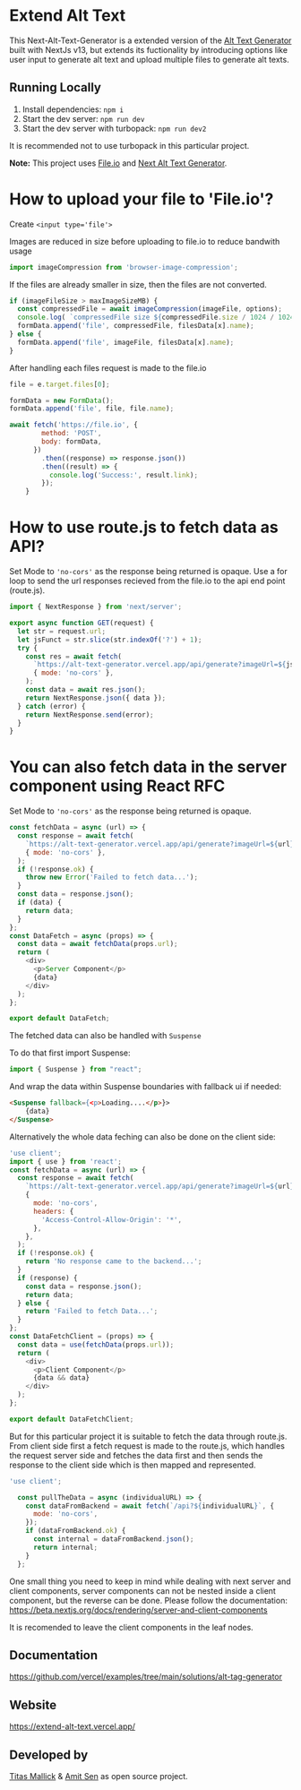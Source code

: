 # Extend Alt Text

This Next-Alt-Text-Generator is a extended version of the [Alt Text Generator](https://github.com/vercel/examples/tree/main/solutions/alt-tag-generator) built with NextJs  v13, but extends its fuctionality by introducing options like user input to generate alt text and upload multiple files to generate alt texts.

## Running Locally

1. Install dependencies: `npm i`
2. Start the dev server: `npm run dev`
3. Start the dev server with turbopack: `npm run dev2`

It is recommended not to use turbopack in this particular project.  

**Note:** This project uses [File.io](https://file.io) and [Next Alt Text Generator](https://alt-text-generator.vercel.app/).

# How to upload your file to 'File.io'?
Create ```<input type='file'>```

Images are reduced in size before uploading to file.io to reduce bandwith usage

```js
import imageCompression from 'browser-image-compression';
```
If the files are already smaller in size, then the files are not converted.

```js
if (imageFileSize > maxImageSizeMB) {
  const compressedFile = await imageCompression(imageFile, options);
  console.log( `compressedFile size ${compressedFile.size / 1024 / 1024} MB`,);
  formData.append('file', compressedFile, filesData[x].name);
} else {
  formData.append('file', imageFile, filesData[x].name);
}
```
 
After handling each files request is made to the file.io

``` js
file = e.target.files[0];

formData = new FormData();
formData.append('file', file, file.name);

await fetch('https://file.io', {
        method: 'POST',
        body: formData,
      })
        .then((response) => response.json())
        .then((result) => {
          console.log('Success:', result.link);
        });
    }
```


# How to use route.js to fetch data as API?
Set Mode to ``'no-cors'`` as the response being returned is opaque. Use a for loop to send the url responses recieved from the file.io to the api end point (route.js).



``` js
import { NextResponse } from 'next/server';

export async function GET(request) {
  let str = request.url;
  let jsFunct = str.slice(str.indexOf('?') + 1);
  try {
    const res = await fetch(
      `https://alt-text-generator.vercel.app/api/generate?imageUrl=${jsFunct}`,
      { mode: 'no-cors' },
    );
    const data = await res.json();
    return NextResponse.json({ data });
  } catch (error) {
    return NextResponse.send(error);
  }
}

```
# You can also fetch data in the server component using React RFC
Set Mode to ``'no-cors'`` as the response being returned is opaque.

``` js
const fetchData = async (url) => {
  const response = await fetch(
    `https://alt-text-generator.vercel.app/api/generate?imageUrl=${url}`,
    { mode: 'no-cors' },
  );
  if (!response.ok) {
    throw new Error('Failed to fetch data...');
  }
  const data = response.json();
  if (data) {
    return data;
  }
};
const DataFetch = async (props) => {
  const data = await fetchData(props.url);
  return (
    <div>
      <p>Server Component</p>
      {data}
    </div>
  );
};

export default DataFetch;


```
The fetched data can also be handled with ``Suspense``

To do that first import Suspense:
```js
import { Suspense } from "react";
```
And wrap the data within Suspense boundaries with fallback ui if needed:
```html
<Suspense fallback={<p>Loading....</p>}>
    {data}
</Suspense>
```
Alternatively the whole data feching can also be done on the client side:
```js
'use client';
import { use } from 'react';
const fetchData = async (url) => {
  const response = await fetch(
    `https://alt-text-generator.vercel.app/api/generate?imageUrl=${url}`,
    {
      mode: 'no-cors',
      headers: {
        'Access-Control-Allow-Origin': '*',
      },
    },
  );
  if (!response.ok) {
    return 'No response came to the backend...';
  }
  if (response) {
    const data = response.json();
    return data;
  } else {
    return 'Failed to fetch Data...';
  }
};
const DataFetchClient = (props) => {
  const data = use(fetchData(props.url));
  return (
    <div>
      <p>Client Component</p>
      {data && data}
    </div>
  );
};

export default DataFetchClient;

```
But for this particular project it is suitable to fetch the data through route.js. From client side first a fetch request is made to the route.js, which handles the request server side and fetches the data first and then sends the response to the client side which is then mapped and represented.

```js
'use client';

  const pullTheData = async (individualURL) => {
    const dataFromBackend = await fetch(`/api?${individualURL}`, {
      mode: 'no-cors',
    });
    if (dataFromBackend.ok) {
      const internal = dataFromBackend.json();
      return internal;
    }
  };
  ```

One small thing you need to keep in mind while dealing with next server and client components, server components can not be nested inside a client component, but the reverse can be done. 
Please follow the documentation:
https://beta.nextjs.org/docs/rendering/server-and-client-components

It is recomended to leave the client components in the leaf nodes.


## Documentation

https://github.com/vercel/examples/tree/main/solutions/alt-tag-generator

## Website

https://extend-alt-text.vercel.app/

## Developed by
[Titas Mallick](https://github.com/titasmallick) & [Amit Sen](https://github.com/amit-sen) as open source project.